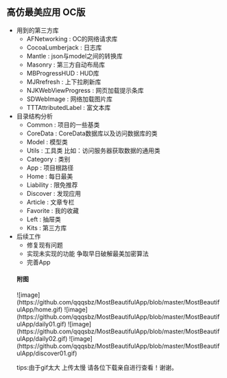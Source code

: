 <h2>高仿最美应用 OC版</h2>
<ul>
<li>用到的第三方库

<ul>
<li>AFNetworking         : OC的网络请求库</li>
<li>CocoaLumberjack      : 日志库</li>
<li>Mantle               : json与model之间的转换库</li>
<li>Masonry              : 第三方自动布局库</li>
<li>MBProgressHUD        : HUD库</li>
<li>MJRrefresh           : 上下拉刷新库</li>
<li>NJKWebViewProgress   : 网页加载提示条库</li>
<li>SDWebImage           : 网络加载图片库</li>
<li>TTTAttributedLabel   : 富文本库</li>
</ul></li>
<li>目录结构分析

<ul>
<li>Common           : 项目的一些基类</li>
<li>CoreData         : CoreData数据库以及访问数据库的类</li>
<li>Model            : 模型类</li>
<li>Utils  			 : 工具类 比如：访问服务器获取数据的通用类</li>
<li>Category         : 类别</li>
<li>App     		 : 项目根路径</li>
<li>Home             : 每日最美</li>
<li>Liability        : 限免推荐</li>
<li>Discover         : 发现应用</li>
<li>Article          : 文章专栏</li>
<li>Favorite         : 我的收藏</li>
<li>Left             : 抽屉类</li>
<li>Kits             : 第三方库</li>
</ul></li>
<li>后续工作

<ul>
<li>修复现有问题</li>
<li>实现未实现的功能 争取早日破解最美加密算法</li>
<li>完善App</li>
</ul>

<h4>附图</h4>
![image](https://github.com/qqqsbz/MostBeautifulApp/blob/master/MostBeautifulApp/home.gif)
![image](https://github.com/qqqsbz/MostBeautifulApp/blob/master/MostBeautifulApp/daily01.gif)
![image](https://github.com/qqqsbz/MostBeautifulApp/blob/master/MostBeautifulApp/daily02.gif)
![image](https://github.com/qqqsbz/MostBeautifulApp/blob/master/MostBeautifulApp/discover01.gif)


<p>tips:由于gif太大 上传太慢 请各位下载亲自进行查看！谢谢。</p>
